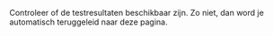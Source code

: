 Controleer of de testresultaten beschikbaar zijn. Zo niet, dan word je automatisch teruggeleid naar deze pagina.
